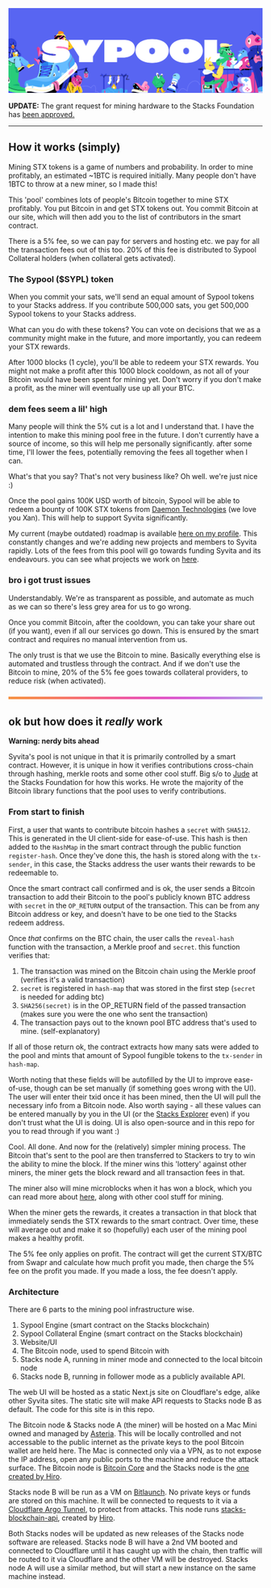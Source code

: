 ![repo header gradient](readme-img/header.png "repo header gradient")

**UPDATE:** The grant request for mining hardware to the Stacks Foundation has [been approved.](https://github.com/stacksgov/Stacks-Grants/issues/83)

---

## How it works (simply)

Mining STX tokens is a game of numbers and probability. In order to mine profitably, an estimated ~1BTC is required initially. Many people don't have 1BTC to throw at a new miner, so I made this!

This 'pool' combines lots of people's Bitcoin together to mine STX profitably. You put Bitcoin in and get STX tokens out. You commit Bitcoin at our site, which will then add you to the list of contributors in the smart contract.

There is a 5% fee, so we can pay for servers and hosting etc. we pay for all the transaction fees out of this too. 20% of this fee is distributed to Sypool Collateral holders (when collateral gets activated).

### The Sypool ($SYPL) token

When you commit your sats, we'll send an equal amount of Sypool tokens to your Stacks address. If you contribute 500,000 sats, you get 500,000 Sypool tokens to your Stacks address.

What can you do with these tokens? You can vote on decisions that we as a community might make in the future, and more importantly, you can redeem your STX rewards.

After 1000 blocks (1 cycle), you'll be able to redeem your STX rewards. You might not make a profit after this 1000 block cooldown, as not all of your Bitcoin would have been spent for mining yet. Don't worry if you don't make a profit, as the miner will eventually use up all your BTC.

### dem fees seem a lil' high

Many people will think the 5% cut is a lot and I understand that. I have the intention to make this mining pool free in the future. I don't currently have a source of income, so this will help me personally significantly. after some time, I'll lower the fees, potentially removing the fees all together when I can.

What's that you say? That's not very business like? Oh well. we're just nice :)

Once the pool gains 100K USD worth of bitcoin, Sypool will be able to redeem a bounty of 100K STX tokens from [Daemon Technologies](https://daemontechnologies.co/) (we love you Xan). This will help to support Syvita significantly. 

My current (maybe outdated) roadmap is available [here on my profile](https://github.com/asteriabtc). This constantly changes and we're adding new projects and members to Syvita rapidly. Lots of the fees from this pool will go towards funding Syvita and its endeavours. you can see what projects we work on [here](https://github.com/syvita).

### bro i got trust issues

Understandably. We're as transparent as possible, and automate as much as we can so there's less grey area for us to go wrong.

Once you commit Bitcoin, after the cooldown, you can take your share out (if you want), even if all our services go down. This is ensured by the smart contract and requires no manual intervention from us.

The only trust is that we use the Bitcoin to mine. Basically everything else is automated and trustless through the contract. And if we don't use the Bitcoin to mine, 20% of the 5% fee goes towards collateral providers, to reduce risk (when activated).

![repo header gradient](readme-img/repo-header.png "repo header gradient")

## ok but how does it *really* work

**Warning: nerdy bits ahead**

Syvita's pool is not unique in that it is primarily controlled by a smart contract. However, it is unique in how it verifies contributions cross-chain through hashing, merkle roots and some other cool stuff. Big s/o to [Jude](https://github.com/jcnelson) at the Stacks Foundation for how this works. He wrote the majority of the Bitcoin library functions that the pool uses to verify contributions.

### From start to finish

First, a user that wants to contribute bitcoin hashes a `secret` with `SHA512`. This is generated in the UI client-side for ease-of-use. This hash is then added to the `HashMap`  in the smart contract through the public function `register-hash`. Once they've done this, the hash is stored along with the `tx-sender`, in this case, the Stacks address the user wants their rewards to be redeemable to.

Once the smart contract call confirmed and is ok, the user sends a Bitcoin transaction to add their Bitcoin to the pool's publicly known BTC address with `secret` in the `OP_RETURN` output of the transaction. This can be from any Bitcoin address or key, and doesn't have to be one tied to the Stacks redeem address.

Once *that* confirms on the BTC chain, the user calls the `reveal-hash` function with the transaction, a Merkle proof and `secret`. this function verifies that:

1. The transaction was mined on the Bitcoin chain using the Merkle proof (verifies it's a valid transaction)
2. `secret` is registered in `hash-map` that was stored in the first step (`secret` is needed for adding btc)
3. `SHA256(secret)` is in the OP_RETURN field of the passed transaction (makes sure you were the one who sent the transaction)
4. The transaction pays out to the known pool BTC address that's used to mine. (self-explanatory)

If all of those return ok, the contract extracts how many sats were added to the pool and mints that amount of Sypool fungible tokens to the `tx-sender` in `hash-map`.

Worth noting that these fields will be autofilled by the UI to improve ease-of-use, though can be set manually (if something goes wrong with the UI). The user will enter their txid once it has been mined, then the UI will pull the necessary info from a Bitcoin node. Also worth saying - all these values can be entered manually by you in the UI (or the [Stacks Explorer](https://explorer.stacks.co) even) if you don't trust what the UI is doing. UI is also open-source and in this repo for you to read through if you want :)

Cool. All done. And now for the (relatively) simpler mining process. The Bitcoin that's sent to the pool are then transferred to Stackers to try to win the ability to mine the block. If the miner wins this 'lottery' against other miners, the miner gets the block reward and all transaction fees in that.

The miner also will mine microblocks when it has won a block, which you can read more about [here](https://docs.blockstack.org/understand-stacks/mining#transaction-fees), along with other cool stuff for mining.

When the miner gets the rewards, it creates a transaction in that block that immediately sends the STX rewards to the smart contract. Over time, these will average out and make it so (hopefully) each user of the mining pool makes a healthy profit.

The 5% fee only applies on profit. The contract will get the current STX/BTC from Swapr and calculate how much profit you made, then charge the 5% fee on the profit you made. If you made a loss, the fee doesn't apply.

### Architecture

There are 6 parts to the mining pool infrastructure wise.

1. Sypool Engine (smart contract on the Stacks blockchain)
2. Sypool Collateral Engine (smart contract on the Stacks blockchain)
3. Website/UI
4. The Bitcoin node, used to spend Bitcoin with
5. Stacks node A, running in miner mode and connected to the local bitcoin node
6. Stacks node B, running in follower mode as a publicly available API.

The web UI will be hosted as a static Next.js site on Cloudflare's edge, alike other Syvita sites. The static site will make API requests to Stacks node B as default. The code for this site is in this repo.

The Bitcoin node & Stacks node A (the miner) will be hosted on a Mac Mini owned and managed by [Asteria](https://github.com/asteriabtc). This will be locally controlled and not accessable to the public internet as the private keys to the pool Bitcoin wallet are held here. The Mac is connected only via a VPN, as to not expose the IP address, open any public ports to the machine and reduce the attack surface. The Bitcoin node is [Bitcoin Core](https://bitcoincore.org/) and the Stacks node is the [one created by Hiro](https://github.com/blockstack/stacks-blockchain).

Stacks node B will be run as a VM on [Bitlaunch](https://bitlaunch.io/). No private keys or funds are stored on this machine. It will be connected to requests to it via a [Cloudflare Argo Tunnel](https://www.cloudflare.com/en-gb/products/argo-tunnel/), to protect from attacks. This node runs [stacks-blockchain-api](https://github.com/blockstack/stacks-blockchain-api), created by [Hiro](https://hiro.so).

Both Stacks nodes will be updated as new releases of the Stacks node software are released. Stacks node B will have a 2nd VM booted and connected to Cloudflare until it has caught up with the chain, then traffic will be routed to it via Cloudflare and the other VM will be destroyed. Stacks node A will use a similar method, but will start a new instance on the same machine instead.
